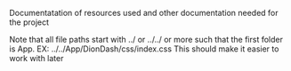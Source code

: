 Documentatation of resources used and other documentation needed for the project

Note that all file paths start with ../ or ../../ or more such that the first folder is App.
EX: ../../App/DionDash/css/index.css
This should make it easier to work with later